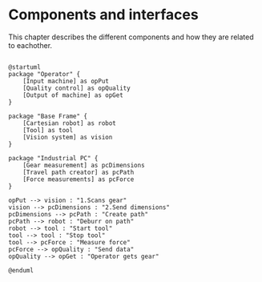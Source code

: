 # Components and interfaces

This chapter describes the different components and how they are related to eachother.

```plantuml

@startuml
package "Operator" {
    [Input machine] as opPut
    [Quality control] as opQuality
    [Output of machine] as opGet
}

package "Base Frame" {
    [Cartesian robot] as robot
    [Tool] as tool
    [Vision system] as vision
}

package "Industrial PC" {
    [Gear measurement] as pcDimensions
    [Travel path creator] as pcPath
    [Force measurements] as pcForce
}

opPut --> vision : "1.Scans gear"
vision --> pcDimensions : "2.Send dimensions"
pcDimensions --> pcPath : "Create path"
pcPath --> robot : "Deburr on path"
robot --> tool : "Start tool"
tool --> tool : "Stop tool"
tool --> pcForce : "Measure force"
pcForce --> opQuality : "Send data"
opQuality --> opGet : "Operator gets gear"

@enduml



